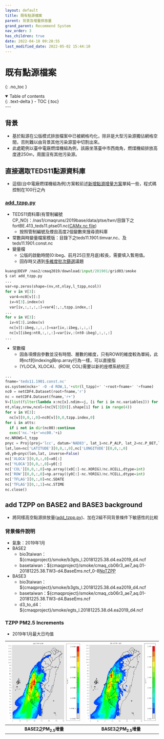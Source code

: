 ```yaml
---
layout: default
title: 既有點源檔案
parent: 背景及增量排放量
grand_parent: Recommend System
nav_order: 3
has_children: true
date: 2022-04-18 09:28:55
last_modified_date: 2022-05-02 15:44:10
---
```


# 既有點源檔案
{: .no_toc }

<details open markdown="block">
  <summary>
    Table of contents
  </summary>
  {: .text-delta }
- TOC
{:toc}
</details>
---

## 背景
- 基於點源在公版模式排放檔案中已被網格均化，除非是大型污染源獨佔網格空間，否則難以由背景其他污染源當中切割出來。
- 此處範例以臺中電廠燃煤機組為例，該廠坐落臺中市西南角，燃煤機組排放高度達250m，周圍沒有其他污染源。

## 直接選取TEDS11點源資料庫
- 這個(台中電廠燃煤機組為例)方案較前述[新增點源增量方案](https://sinotec2.github.io/Focus-on-Air-Quality/GridModels/TWNEPA_RecommCMAQ/emis_sens/add_NewPt/#程式碼)單純一些，程式碼控制在100行之內

### [add_tzpp.py](https://github.com/sinotec2/Focus-on-Air-Quality/blob/main/GridModels/TWNEPA_RecommCMAQ/emis_sens/add_tzpp.py)
- TEDS11資料庫(有管制編號CP_NO)：/nas1/cmaqruns/2019base/data/ptse/twn/目錄下之fortBE.413_teds11.ptse01.nc([CAMx nc file](https://sinotec2.github.io/Focus-on-Air-Quality/EmisProc/ptse/))
  - 按照管制編號及煙囪高度2個變數來搜尋資料庫
- 常數與時變量檔案模版：目錄下之teds11.1901.timvar.nc、及teds11.1901.const.nc
- 變量檔
  - 公版的啟動時間(0:ibeg、前月25日至月底)較長，需要填入暫用值。
  - 回存時又遇到[多維度批次篩選](https://sinotec2.github.io/Focus-on-Air-Quality/utilities/netCDF/linear_fitering_NC/)議題

```python
kuang@DEVP /nas2/cmaq2019/download/input/201901/grid03/smoke
$ cat add_tzpp.py
...
var=np.zeros(shape=(nv,nt,nlay,l_tzpp,ncol))
for v in V[3]:
  var4=nc0[v][:]
  iv=V[3].index(v)
  var[iv,:,:,:,:]=var4[:,:,tzpp.index,:]
...
for v in V[3]:
  iv=V[3].index(v)
  nc[v][:ibeg,:,:,:]=var[iv,:ibeg,:,:,:]
  nc[v][ibeg:nt0,:,:,:]=var[iv,:(nt0-ibeg),:,:,:]
...  
```

- 常數檔
  - 因各項煙囪參數並沒有時間、層數的維度，只有ROW的維度較為單純，此時ncf的indexing與np.array行為一樣，可以直接指
  - (YLOCA, XLOCA)、(ROW, COL)需要以新的座標系統校正

```python
...
fname='teds11.1901.const.nc'
os.system(ncks+' -O -d ROW,1,'+str(l_tzpp)+' '+root+fname+' '+fname)
nc0 = netCDF4.Dataset(root+fname,'r')
nc = netCDF4.Dataset(fname,'r+')
V=[list(filter(lambda x:nc[x].ndim==j, [i for i in nc.variables])) for j in [1,2,3,4]]
nt,nlay,nrow,ncol=(nc[V[3][0]].shape[i] for i in range(4))
for v in V[3]:
  nc[v][0,0,:,0]=nc0[v][0,0,tzpp.index,0]
for i in atts:
  if i not in dir(nc00):continue
  exec('nc.'+i+'=nc00.'+i)
nc.NROWS=l_tzpp
pnyc = Proj(proj='lcc', datum='NAD83', lat_1=nc.P_ALP, lat_2=nc.P_BET,lat_0=nc.YCENT, lon_0=nc.XCENT, x_0=0, y_0=0.0)
lat,lon=nc['LATITUDE'][0,0,:,0],nc['LONGITUDE'][0,0,:,0]
x0,y0=pnyc(lon,lat, inverse=False)
nc['XLOCA'][0,0,:,0]=x0[:]
nc['YLOCA'][0,0,:,0]=y0[:]
nc['COL'][0,0,:,0]=np.array((x0[:]-nc.XORIG)/nc.XCELL,dtype=int)
nc['ROW'][0,0,:,0]=np.array((y0[:]-nc.YORIG)/nc.YCELL,dtype=int)
nc['TFLAG'][0,:,0]=nc.SDATE
nc['TFLAG'][0,:,1]=nc.STIME
nc.close()
```

## add TZPP on BASE2 and BASE3 background
- 將同樣高空點源排放量([add_tzpp.py](https://sinotec2.github.io/Focus-on-Air-Quality/GridModels/TWNEPA_RecommCMAQ/emis_sens/add_OldPt/#add_tzpppy))、加在2組不同背景條件下敏感性的比較
### 背景條件說明
- 氣象：2019年1月
- BASE2
  - bio3taiwan：${cmaqproject}/smoke/b3gts_l.20181225.38.d4.ea2019_d4.ncf
  - basetaiwan：${cmaqproject}/smoke/cmaq_cb06r3_ae7_aq.01-20181225.38.TW3-d4.BaseEms.ncf_0-8[NoTZPP](https://sinotec2.github.io/Focus-on-Air-Quality/GridModels/TWNEPA_RecommCMAQ/emis_sens/dTZPP/#剔除特定位置之排放量)
- BASE3
  - bio3taiwan：${cmaqproject}/smoke/b3gts_l.20181225.38.d4.ea2019_d4.ncf
  - basetaiwan：${cmaqproject}/smoke/cmaq_cb06r3_ae7_aq.01-20181225.38.TW3-d4.BaseEms.ncf
  - d3_to_d4：${cmaqproject}/smoke/egts_l.20181225.38.d4.ea2019_d4.ncf

### TZPP PM2.5 Increments
- 2019年1月最大日均值

| ![TZPP_PM25DM.PNG](https://github.com/sinotec2/Focus-on-Air-Quality/raw/main/assets/images/TZPP_PM25DM.PNG) |![TZPP3_PM25DM.PNG](https://github.com/sinotec2/Focus-on-Air-Quality/raw/main/assets/images/TZPP3_PM25DM.PNG) |
|:--:|:--:|
| <b>BASE2之PM<sub>2.5</sub>增量</b>|<b>BASE3之PM<sub>2.5</sub>增量</b>|